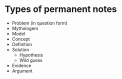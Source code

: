 # Types of permanent notes

- Problem (in question form)
- Mythologem
- Model
- Concept
- Definition
- Solution
   - Hypothesis
   - Wild guess
- Evidence
- Argument

